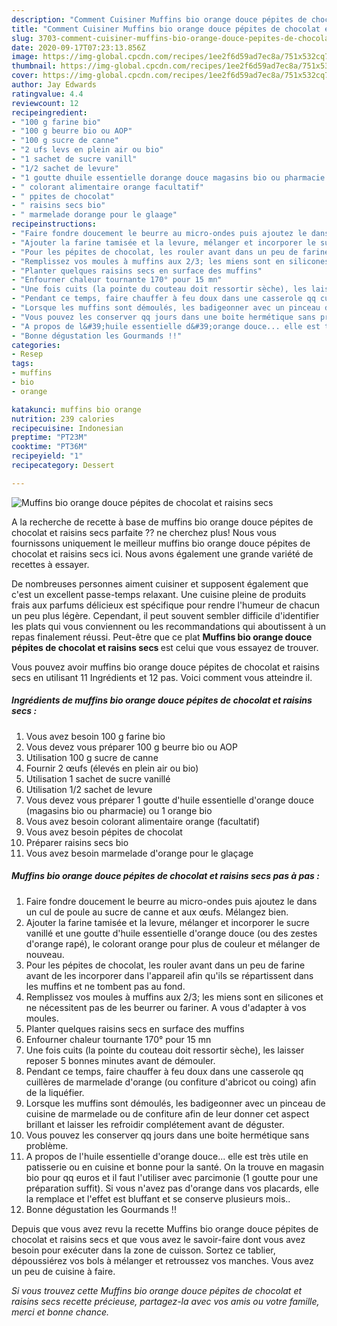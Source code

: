 ```yaml
---
description: "Comment Cuisiner Muffins bio orange douce pépites de chocolat et raisins secs"
title: "Comment Cuisiner Muffins bio orange douce pépites de chocolat et raisins secs"
slug: 3703-comment-cuisiner-muffins-bio-orange-douce-pepites-de-chocolat-et-raisins-secs
date: 2020-09-17T07:23:13.856Z
image: https://img-global.cpcdn.com/recipes/1ee2f6d59ad7ec8a/751x532cq70/muffins-bio-orange-douce-pepites-de-chocolat-et-raisins-secs-photo-principale-de-la-recette.jpg
thumbnail: https://img-global.cpcdn.com/recipes/1ee2f6d59ad7ec8a/751x532cq70/muffins-bio-orange-douce-pepites-de-chocolat-et-raisins-secs-photo-principale-de-la-recette.jpg
cover: https://img-global.cpcdn.com/recipes/1ee2f6d59ad7ec8a/751x532cq70/muffins-bio-orange-douce-pepites-de-chocolat-et-raisins-secs-photo-principale-de-la-recette.jpg
author: Jay Edwards
ratingvalue: 4.4
reviewcount: 12
recipeingredient:
- "100 g farine bio"
- "100 g beurre bio ou AOP"
- "100 g sucre de canne"
- "2 ufs levs en plein air ou bio"
- "1 sachet de sucre vanill"
- "1/2 sachet de levure"
- "1 goutte dhuile essentielle dorange douce magasins bio ou pharmacie ou 1 orange bio"
- " colorant alimentaire orange facultatif"
- " ppites de chocolat"
- " raisins secs bio"
- " marmelade dorange pour le glaage"
recipeinstructions:
- "Faire fondre doucement le beurre au micro-ondes puis ajoutez le dans un cul de poule au sucre de canne et aux œufs. Mélangez bien."
- "Ajouter la farine tamisée et la levure, mélanger et incorporer le sucre vanillé et une goutte d&#39;huile essentielle d&#39;orange douce (ou des zestes d&#39;orange rapé), le colorant orange pour plus de couleur et mélanger de nouveau."
- "Pour les pépites de chocolat, les rouler avant dans un peu de farine avant de les incorporer dans l&#39;appareil afin qu&#39;ils se répartissent dans les muffins et ne tombent pas au fond."
- "Remplissez vos moules à muffins aux 2/3; les miens sont en silicones et ne nécessitent pas de les beurrer ou fariner. A vous d&#39;adapter à vos moules."
- "Planter quelques raisins secs en surface des muffins"
- "Enfourner chaleur tournante 170° pour 15 mn"
- "Une fois cuits (la pointe du couteau doit ressortir sèche), les laisser reposer 5 bonnes minutes avant de démouler."
- "Pendant ce temps, faire chauffer à feu doux dans une casserole qq cuillères de marmelade d&#39;orange (ou confiture d&#39;abricot ou coing) afin de la liquéfier."
- "Lorsque les muffins sont démoulés, les badigeonner avec un pinceau de cuisine de marmelade ou de confiture afin de leur donner cet aspect brillant et laisser les refroidir complétement avant de déguster."
- "Vous pouvez les conserver qq jours dans une boite hermétique sans problème."
- "A propos de l&#39;huile essentielle d&#39;orange douce... elle est très utile en patisserie ou en cuisine et bonne pour la santé. On la trouve en magasin bio pour qq euros et il faut l&#39;utiliser avec parcimonie (1 goutte pour une préparation suffit). Si vous n&#39;avez pas d&#39;orange dans vos placards, elle la remplace et l&#39;effet est bluffant et se conserve plusieurs mois.."
- "Bonne dégustation les Gourmands !!"
categories:
- Resep
tags:
- muffins
- bio
- orange

katakunci: muffins bio orange 
nutrition: 239 calories
recipecuisine: Indonesian
preptime: "PT23M"
cooktime: "PT36M"
recipeyield: "1"
recipecategory: Dessert

---
```



![Muffins bio orange douce pépites de chocolat et raisins secs](https://img-global.cpcdn.com/recipes/1ee2f6d59ad7ec8a/751x532cq70/muffins-bio-orange-douce-pepites-de-chocolat-et-raisins-secs-photo-principale-de-la-recette.jpg)

A la recherche de recette à base de muffins bio orange douce pépites de chocolat et raisins secs parfaite ?? ne cherchez plus! Nous vous fournissons uniquement le meilleur muffins bio orange douce pépites de chocolat et raisins secs ici. Nous avons également une grande variété de recettes à essayer.

De nombreuses personnes aiment cuisiner et supposent également que c'est un excellent passe-temps relaxant. Une cuisine pleine de produits frais aux parfums délicieux est spécifique pour rendre l'humeur de chacun un peu plus légère. Cependant, il peut souvent sembler difficile d'identifier les plats qui vous conviennent ou les recommandations qui aboutissent à un repas finalement réussi. Peut-être que ce plat <strong> Muffins bio orange douce pépites de chocolat et raisins secs </strong> est celui que vous essayez de trouver.

<!--inarticleads1-->

Vous pouvez avoir muffins bio orange douce pépites de chocolat et raisins secs en utilisant 11 Ingrédients et 12 pas. Voici comment vous atteindre il.

##### Ingrédients de muffins bio orange douce pépites de chocolat et raisins secs :

1. Vous avez besoin 100 g farine bio
1. Vous devez vous préparer 100 g beurre bio ou AOP
1. Utilisation 100 g sucre de canne
1. Fournir 2 œufs (élevés en plein air ou bio)
1. Utilisation 1 sachet de sucre vanillé
1. Utilisation 1/2 sachet de levure
1. Vous devez vous préparer 1 goutte d&#39;huile essentielle d&#39;orange douce (magasins bio ou pharmacie) ou 1 orange bio
1. Vous avez besoin  colorant alimentaire orange (facultatif)
1. Vous avez besoin  pépites de chocolat
1. Préparer  raisins secs bio
1. Vous avez besoin  marmelade d&#39;orange pour le glaçage




<!--inarticleads2-->

##### Muffins bio orange douce pépites de chocolat et raisins secs pas à pas :

1. Faire fondre doucement le beurre au micro-ondes puis ajoutez le dans un cul de poule au sucre de canne et aux œufs. Mélangez bien.
1. Ajouter la farine tamisée et la levure, mélanger et incorporer le sucre vanillé et une goutte d&#39;huile essentielle d&#39;orange douce (ou des zestes d&#39;orange rapé), le colorant orange pour plus de couleur et mélanger de nouveau.
1. Pour les pépites de chocolat, les rouler avant dans un peu de farine avant de les incorporer dans l&#39;appareil afin qu&#39;ils se répartissent dans les muffins et ne tombent pas au fond.
1. Remplissez vos moules à muffins aux 2/3; les miens sont en silicones et ne nécessitent pas de les beurrer ou fariner. A vous d&#39;adapter à vos moules.
1. Planter quelques raisins secs en surface des muffins
1. Enfourner chaleur tournante 170° pour 15 mn
1. Une fois cuits (la pointe du couteau doit ressortir sèche), les laisser reposer 5 bonnes minutes avant de démouler.
1. Pendant ce temps, faire chauffer à feu doux dans une casserole qq cuillères de marmelade d&#39;orange (ou confiture d&#39;abricot ou coing) afin de la liquéfier.
1. Lorsque les muffins sont démoulés, les badigeonner avec un pinceau de cuisine de marmelade ou de confiture afin de leur donner cet aspect brillant et laisser les refroidir complétement avant de déguster.
1. Vous pouvez les conserver qq jours dans une boite hermétique sans problème.
1. A propos de l&#39;huile essentielle d&#39;orange douce... elle est très utile en patisserie ou en cuisine et bonne pour la santé. On la trouve en magasin bio pour qq euros et il faut l&#39;utiliser avec parcimonie (1 goutte pour une préparation suffit). Si vous n&#39;avez pas d&#39;orange dans vos placards, elle la remplace et l&#39;effet est bluffant et se conserve plusieurs mois..
1. Bonne dégustation les Gourmands !!




<!--inarticleads1-->

<p>
Depuis que vous avez revu la recette Muffins bio orange douce pépites de chocolat et raisins secs et que vous avez le savoir-faire dont vous avez besoin pour exécuter dans la zone de cuisson. Sortez ce tablier, dépoussiérez vos bols à mélanger et retroussez vos manches. Vous avez un peu de cuisine à faire.
</p>

<p>
<i>Si vous trouvez cette Muffins bio orange douce pépites de chocolat et raisins secs recette précieuse, partagez-la avec vos amis ou votre famille, merci et bonne chance.</i>
</p>

